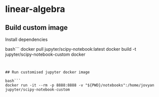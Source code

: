 # linear-algebra

## Build custom image

Install dependencies

bash```
docker pull jupyter/scipy-notebook:latest
docker build -t jupyter/scipy-notebook-custom docker
```


## Run customised jupyter docker image

bash```
docker run -it --rm -p 8888:8888 -v "${PWD}/notebooks":/home/jovyan jupyter/scipy-notebook-custom
```